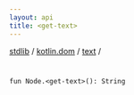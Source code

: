 ```yaml
---
layout: api
title: <get-text>
---
```

[stdlib](../../index.md) / [kotlin.dom](../index.md) / [text](index.md) / [<get-text>](_get-text_.md)

# <get-text>

```
fun Node.<get-text>(): String
```
